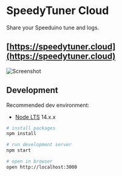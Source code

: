 # SpeedyTuner Cloud

Share your Speeduino tune and logs.

## [https://speedytuner.cloud](https://speedytuner.cloud)

![Screenshot](https://speedytuner.cloud/img/screen.png)

## Development

Recommended dev environment:

- [Node LTS](https://nodejs.org/) 14.x.x

```bash
# install packages
npm install

# run development server
npm start

# open in browser
open http://localhost:3000
```
